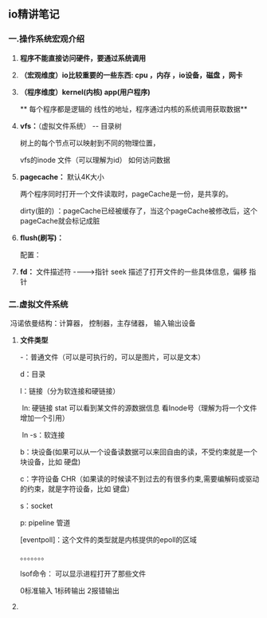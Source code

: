##                                       io精讲笔记

### 一.操作系统宏观介绍

   1.  **程序不能直接访问硬件，要通过系统调用**

   2. **（宏观维度）io比较重要的一些东西: cpu ，内存 ，io设备，磁盘 ，网卡**

   3. **（程序维度）kernel(内核) app(用户程序)**

      **  每个程序都是逻辑的 线性的地址，程序通过内核的系统调用获取数据**

   4. **vfs：**（虚拟文件系统） -- 目录树

      树上的每个节点可以映射到不同的物理位置，

      vfs的inode 文件（可以理解为id） 如何访问数据

   5. **pagecache：**  默认4K大小

      两个程序同时打开一个文件读取时，pageCache是一份，是共享的。

      dirty(脏的) ：pageCache已经被缓存了，当这个pageCache被修改后，这个pageCache就会标记成脏

   6. **flush(刷写)：**

      配置：

   7. **fd：** 文件描述符 ---->指针 seek   描述了打开文件的一些具体信息，偏移 指针

### 二.虚拟文件系统

​      冯诺依曼结构：计算器， 控制器，主存储器， 输入输出设备

1. **文件类型**

   -：普通文件（可以是可执行的，可以是图片，可以是文本）

   d：目录

   l：链接（分为软连接和硬链接）

   ​     ln: 硬链接   stat  可以看到某文件的源数据信息 看Inode号（理解为将一个文件增加一个引用）

   ​     ln -s：软连接

   b：块设备(如果可以从一个设备读数据可以来回自由的读，不受约束就是一个块设备，比如 硬盘)

   c：字符设备 CHR（如果读的时候读不到过去的有很多约束,需要编解码或驱动的约束，就是字符设备，比如 键盘）

   s：socket

   p: pipeline 管道

   [eventpoll]：这个文件的类型就是内核提供的epoll的区域

   。。。。。。。

     lsof命令： 可以显示进程打开了那些文件

   0标准输入 1标砖输出 2报错输出

2. 

